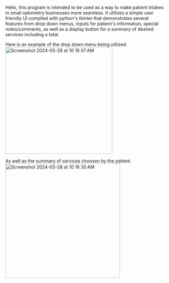 Hello, this program is intended to be used as a way to make patient intakes in small optometry businesses more seamless. It utilizes a simple user friendly UI compiled with python's tkinter that demonstrates several features from drop down menus, inputs for patient's information, special notes/comments, as well as a display button for a summary of desired services including a total.
 
Here is an example of the drop down menu being utilized. 
<img width="334" alt="Screenshot 2024-05-28 at 10 16 07 AM" src="https://github.com/suarez-e/Optometry-Patient-Intake/assets/139792822/d3b1a395-fb71-4152-ae0e-7554f2258267">

As well as the summary of services choosen by the patient.
<img width="358" alt="Screenshot 2024-05-28 at 10 16 30 AM" src="https://github.com/suarez-e/Optometry-Patient-Intake/assets/139792822/c3de6632-ab1d-40dc-9e11-0ac24536912f">
